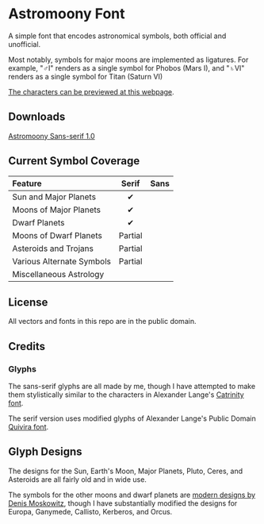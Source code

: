 # Astromoony Font

A simple font that encodes astronomical symbols, both official and unofficial.

Most notably, symbols for major moons are implemented as ligatures.
For example, "♂I" renders as a single symbol for Phobos (Mars I), 
and "♄VI" renders as a single symbol for Titan (Saturn VI)

[The characters can be previewed at this webpage](https://www.rmwinslow.com/posts/nature/astrofont.html).

## Downloads

[Astromoony Sans-serif 1.0](https://github.com/RobertWinslow/Astromoony-Font/blob/main/sans-serif/AstromoonySans.ttf?raw=true)


## Current Symbol Coverage

| Feature | Serif | Sans |
|:--------|:-:|:-:|
| Sun and Major Planets | ✔ | |
| Moons of Major Planets | ✔ | |
| Dwarf Planets | ✔ | |
| Moons of Dwarf Planets | Partial | |
| Asteroids and Trojans | Partial | |
| Various Alternate Symbols | Partial |
| Miscellaneous Astrology | |


## License

All vectors and fonts in this repo are in the public domain.


## Credits

### Glyphs

The sans-serif glyphs are all made by me, 
though I have attempted to make them stylistically similar to the characters in Alexander Lange's [Catrinity font](https://catrinity-font.de/index.html).


The serif version uses modified glyphs of Alexander Lange's Public Domain [Quivira font](http://quivira-font.com/).



## Glyph Designs

The designs for the Sun, Earth's Moon, Major Planets, Pluto, Ceres, and Asteroids are all fairly old and in wide use.

The symbols for the other moons and dwarf planets are [modern designs by Denis Moskowitz](https://suberic.net/~dmm/astro/),
though I have substantially modified the designs for Europa, Ganymede, Callisto, Kerberos, and Orcus.





